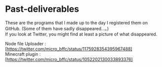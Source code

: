 # Past-deliverables
These are the programs that I made up to the day I registered them on GitHub.  (Some of them have sadly disappeared...。)  
If you look at Twitter, you might find at least a picture of what disappeared.  

Node file Uploader :[https://twitter.com/micro_bffc/status/1175928354395967488]  
Minecraft plugin :[https://twitter.com/micro_bffc/status/1052202130033893376]


